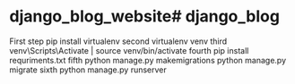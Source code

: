 # django_blog_website# django_blog
First step 
pip install virtualenv
second 
virtualenv venv
third 
venv\Scripts\Activate | source venv/bin/activate
fourth 
pip install requriments.txt
fifth 
python manage.py makemigrations
python manage.py migrate
sixth
python manage.py runserver
